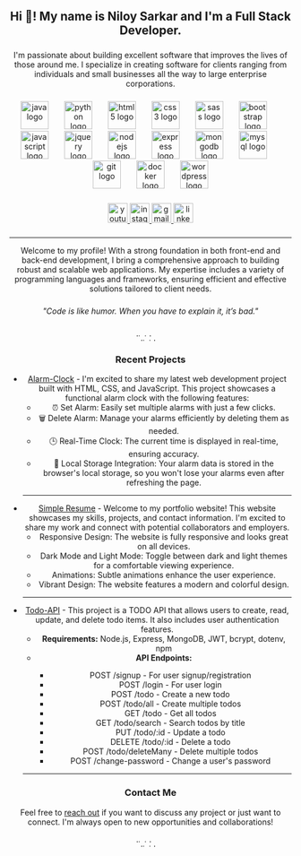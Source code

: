 <h2 align="center">Hi 👋! My name is Niloy Sarkar and I'm a Full Stack Developer.</h2>

###

<div align="center">
  <p>
    I'm passionate about building excellent software that improves the lives of those around me. I specialize in creating software for clients ranging from individuals and small businesses all the way to large enterprise corporations.
  </p>
</div>

###

<div align="center">
  <img src="https://cdn.jsdelivr.net/gh/devicons/devicon/icons/java/java-original.svg" height="50" alt="java logo" />
  <img width="20" />
  <img src="https://cdn.jsdelivr.net/gh/devicons/devicon/icons/python/python-original.svg" height="50" alt="python logo" />
  <img width="20" />
  <img src="https://cdn.jsdelivr.net/gh/devicons/devicon/icons/html5/html5-original.svg" height="50" alt="html5 logo" />
  <img width="20" />
  <img src="https://cdn.jsdelivr.net/gh/devicons/devicon/icons/css3/css3-original.svg" height="50" alt="css3 logo" />
  <img width="20" />
  <img src="https://cdn.jsdelivr.net/gh/devicons/devicon/icons/sass/sass-original.svg" height="50" alt="sass logo" />
  <img width="20" />
  <img src="https://cdn.jsdelivr.net/gh/devicons/devicon/icons/bootstrap/bootstrap-original.svg" height="50" alt="bootstrap logo" />
  <img width="20" />
  <img src="https://cdn.jsdelivr.net/gh/devicons/devicon/icons/javascript/javascript-original.svg" height="50" alt="javascript logo" />
  <img width="20" />
  <img src="https://cdn.jsdelivr.net/gh/devicons/devicon/icons/jquery/jquery-original.svg" height="50" alt="jquery logo" />
  <img width="20" />
  <img src="https://cdn.jsdelivr.net/gh/devicons/devicon/icons/nodejs/nodejs-original.svg" height="50" alt="nodejs logo" />
  <img width="20" />
  <img src="https://cdn.jsdelivr.net/gh/devicons/devicon/icons/express/express-original.svg" height="50" alt="express logo" />
  <img width="20" />
  <img src="https://cdn.jsdelivr.net/gh/devicons/devicon/icons/mongodb/mongodb-original.svg" height="50" alt="mongodb logo" />
  <img width="20" />
  <img src="https://cdn.jsdelivr.net/gh/devicons/devicon/icons/mysql/mysql-original.svg" height="50" alt="mysql logo" />
  <img width="20" />
  <img src="https://cdn.jsdelivr.net/gh/devicons/devicon/icons/git/git-original.svg" height="50" alt="git logo" />
  <img width="20" />
  <img src="https://cdn.jsdelivr.net/gh/devicons/devicon/icons/docker/docker-original.svg" height="50" alt="docker logo" />
  <img width="20" />
  <img src="https://cdn.jsdelivr.net/gh/devicons/devicon/icons/wordpress/wordpress-original.svg" height="50" alt="wordpress logo" />
</div>

###

<div align="center">
  <a href="https://www.youtube.com/" target="_blank">
    <img src="https://img.shields.io/static/v1?message=YouTube&logo=youtube&label=&color=FF0000&logoColor=white&labelColor=&style=for-the-badge" height="35" alt="youtube logo" />
  </a>
  <a href="https://www.instagram.com/" target="_blank">
    <img src="https://img.shields.io/static/v1?message=Instagram&logo=instagram&label=&color=E4405F&logoColor=white&labelColor=&style=for-the-badge" height="35" alt="instagram logo" />
  </a>
  <a href="mailto:niloysarkar1998@gmail.com" target="_blank">
    <img src="https://img.shields.io/static/v1?message=Gmail&logo=gmail&label=&color=D14836&logoColor=white&labelColor=&style=for-the-badge" height="35" alt="gmail logo" />
  </a>
  <a href="https://www.linkedin.com/in/niloy-sarkar-a734841b0/" target="_blank">
    <img src="https://img.shields.io/static/v1?message=LinkedIn&logo=linkedin&label=&color=0077B5&logoColor=white&labelColor=&style=for-the-badge" height="35" alt="linkedin logo" />
  </a>
</div>

###

<hr />

<div align="center">
  <p>
    Welcome to my profile! With a strong foundation in both front-end and back-end development, I bring a comprehensive approach to building robust and scalable web applications. My expertise includes a variety of programming languages and frameworks, ensuring efficient and effective solutions tailored to client needs.
  </p>
</div>

###

<div align="center">
  <p><em>"Code is like humor. When you have to explain it, it’s bad."</em></p>
</div>

###

<div align="center">
  <img src="https://via.placeholder.com/400x5/FF5733/FF5733" width="400" height="5" alt="divider" />
  <img width="12" />
  <img src="https://via.placeholder.com/400x5/33FF57/33FF57" width="400" height="5" alt="divider" />
</div>

###

<div align="center">
  <h3>Recent Projects</h3>
  <ul>
    <li>
      <a href="https://niloyns.github.io/AlarmClock/">Alarm-Clock</a> - I'm excited to share my latest web development project built with HTML, CSS, and JavaScript. This project showcases a functional alarm clock with the following features:
      <ul>
        <li>⏰ Set Alarm: Easily set multiple alarms with just a few clicks.</li>
        <li>🗑️ Delete Alarm: Manage your alarms efficiently by deleting them as needed.</li>
        <li>🕒 Real-Time Clock: The current time is displayed in real-time, ensuring accuracy.</li>
        <li>💾 Local Storage Integration: Your alarm data is stored in the browser's local storage, so you won't lose your alarms even after refreshing the page.</li>
      </ul>
    </li>
    <hr>
    <li>
      <a href="https://niloyns.github.io/Resume_Online/">Simple Resume</a> - Welcome to my portfolio website! This website showcases my skills, projects, and contact information. I'm excited to share my work and connect with potential collaborators and employers.
      <ul>
        <li>Responsive Design: The website is fully responsive and looks great on all devices.</li>
        <li>Dark Mode and Light Mode: Toggle between dark and light themes for a comfortable viewing experience.</li>
        <li>Animations: Subtle animations enhance the user experience.</li>
        <li>Vibrant Design: The website features a modern and colorful design.</li>
      </ul>
    </li>
    <hr>
    <li>
      <a href="https://github.com/Niloyns/Todo_API">Todo-API</a> - This project is a TODO API that allows users to create, read, update, and delete todo items. It also includes user authentication features.
      <ul>
        <li><strong>Requirements:</strong> Node.js, Express, MongoDB, JWT, bcrypt, dotenv, npm</li>
        <li><strong>API Endpoints:</strong></li>
        <ul>
          <li>POST /signup - For user signup/registration</li>
          <li>POST /login - For user login</li>
          <li>POST /todo - Create a new todo</li>
          <li>POST /todo/all - Create multiple todos</li>
          <li>GET /todo - Get all todos</li>
          <li>GET /todo/search - Search todos by title</li>
          <li>PUT /todo/:id - Update a todo</li>
          <li>DELETE /todo/:id - Delete a todo</li>
          <li>POST /todo/deleteMany - Delete multiple todos</li>
          <li>POST /change-password - Change a user's password</li>
        </ul>
      </ul>
    </li>
    <hr>
  </ul>
</div>

###

<div align="center">
  <h3>Contact Me</h3>
  <p>
    Feel free to <a href="mailto:niloysarkar1998@gmail.com">reach out</a> if you want to discuss any project or just want to connect. I'm always open to new opportunities and collaborations!
  </p>
</div>

<div align="center">
  <img src="https://via.placeholder.com/400x5/FF5733/FF5733" width="400" height="5" alt="divider" />
  <img width="12" />
  <img src="https://via.placeholder.com/400x5/33FF57/33FF57" width="400" height="5" alt="divider" />
</div>
